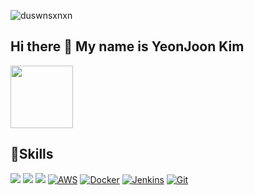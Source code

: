 <img src="https://camo.githubusercontent.com/58e9878469495c375c8114d0fc23e784d4a105932d9245681bcf38be5386c7e2/68747470733a2f2f6b6f6d617265762e636f6d2f67687076632f3f757365726e616d653d63686f696465616b6f6f6b266c6162656c3d50726f66696c65253230766965777326636f6c6f723d306537356236267374796c653d666c6174" alt="duswnsxnxn" data-canonical-src="https://komarev.com/ghpvc/?username=duswnsxnxn&amp;label=Profile%20views&amp;color=0e75b6&amp;style=flat" style="max-width: 100%;"><br>
  <h2>Hi there 👋 My name is YeonJoon Kim</h2>
  <a href="https://abstracted-harmony-a37.notion.site/97cfc5bbbb404559b4ce28ce76dff120"><img src="https://img.shields.io/badge/BLOG-282828?style=flat-square&logo=Notion&logoColor=white" width="100"/></a><br>
  <h2>🌱Skills</h2>
<p dir="auto"> 
  <a target="_blank" rel="noopener noreferrer nofollow" href="https://camo.githubusercontent.com/5d8e1bef339621d90a10937da75bdf9971afa8e445c398336e6248491ba59d38/68747470733a2f2f696d672e736869656c64732e696f2f62616467652f537072696e67426f6f742d3644423333463f7374796c653d666c61742d737175617265266c6f676f3d537072696e67426f6f74266c6f676f436f6c6f723d7768697465"><img src="https://camo.githubusercontent.com/5d8e1bef339621d90a10937da75bdf9971afa8e445c398336e6248491ba59d38/68747470733a2f2f696d672e736869656c64732e696f2f62616467652f537072696e67426f6f742d3644423333463f7374796c653d666c61742d737175617265266c6f676f3d537072696e67426f6f74266c6f676f436f6c6f723d7768697465" data-canonical-src="https://img.shields.io/badge/SpringBoot-6DB33F?style=flat-square&amp;logo=SpringBoot&amp;logoColor=white" style="max-width: 100%;"></a>                                                                                         
  <a target="_blank" rel="noopener noreferrer nofollow" href="https://camo.githubusercontent.com/a87f0375dc633fa93e8b8a30357a52f4f24e625b98443f40056cd834d7128123/68747470733a2f2f696d672e736869656c64732e696f2f62616467652f4d7973716c2d3030373339363f7374796c653d666c61742d737175617265266c6f676f3d4d7953716c266c6f676f436f6c6f723d7768697465"><img src="https://camo.githubusercontent.com/a87f0375dc633fa93e8b8a30357a52f4f24e625b98443f40056cd834d7128123/68747470733a2f2f696d672e736869656c64732e696f2f62616467652f4d7973716c2d3030373339363f7374796c653d666c61742d737175617265266c6f676f3d4d7953716c266c6f676f436f6c6f723d7768697465" data-canonical-src="https://img.shields.io/badge/Mysql-007396?style=flat-square&amp;logo=MySql&amp;logoColor=white" style="max-width: 100%;"></a>
    <a target="_blank" rel="noopener noreferrer nofollow" href="https://camo.githubusercontent.com/4d9bbc395d585fc7963d0ee98c123ac0a5dde4e25249d4cebf2aa673b249f443/68747470733a2f2f696d672e736869656c64732e696f2f62616467652f496e74656c6c696a20494445412d3030303030303f7374796c653d666c61742d737175617265266c6f676f3d496e74656c6c696a2049444541266c6f676f436f6c6f723d7768697465"><img src="https://camo.githubusercontent.com/4d9bbc395d585fc7963d0ee98c123ac0a5dde4e25249d4cebf2aa673b249f443/68747470733a2f2f696d672e736869656c64732e696f2f62616467652f496e74656c6c696a20494445412d3030303030303f7374796c653d666c61742d737175617265266c6f676f3d496e74656c6c696a2049444541266c6f676f436f6c6f723d7768697465" data-canonical-src="https://img.shields.io/badge/Intellij IDEA-000000?style=flat-square&amp;logo=Intellij IDEA&amp;logoColor=white" style="max-width: 100%;"></a>
  <a target="_blank" rel="noopener noreferrer nofollow" href="https://camo.githubusercontent.com/784b511ea45e2802ccffc8291edb5dfe695121d44603ea35ca6c5be77c6e631b/68747470733a2f2f696d672e736869656c64732e696f2f62616467652f4157532d2532334646393930302e7376673f7374796c653d666c61742d737175617265266c6f676f3d616d617a6f6e2d617773266c6f676f436f6c6f723d7768697465"><img src="https://camo.githubusercontent.com/784b511ea45e2802ccffc8291edb5dfe695121d44603ea35ca6c5be77c6e631b/68747470733a2f2f696d672e736869656c64732e696f2f62616467652f4157532d2532334646393930302e7376673f7374796c653d666c61742d737175617265266c6f676f3d616d617a6f6e2d617773266c6f676f436f6c6f723d7768697465" alt="AWS" data-canonical-src="https://img.shields.io/badge/AWS-%23FF9900.svg?style=flat-square&amp;logo=amazon-aws&amp;logoColor=white" style="max-width: 100%;"></a>
<a target="_blank" rel="noopener noreferrer nofollow" href="https://camo.githubusercontent.com/b609225bdb4ad668a23ec18b022f166bd86e184b28ddcf34b604f4a68837907f/68747470733a2f2f696d672e736869656c64732e696f2f62616467652f446f636b65722d3234393645443f7374796c653d666c61742d737175617265266c6f676f3d646f636b6572266c6f676f436f6c6f723d7768697465"><img src="https://camo.githubusercontent.com/b609225bdb4ad668a23ec18b022f166bd86e184b28ddcf34b604f4a68837907f/68747470733a2f2f696d672e736869656c64732e696f2f62616467652f446f636b65722d3234393645443f7374796c653d666c61742d737175617265266c6f676f3d646f636b6572266c6f676f436f6c6f723d7768697465" alt="Docker" data-canonical-src="https://img.shields.io/badge/Docker-2496ED?style=flat-square&amp;logo=docker&amp;logoColor=white" style="max-width: 100%;"></a>
<a target="_blank" rel="noopener noreferrer nofollow" href="https://camo.githubusercontent.com/7e7632bce6f287b8400b8b88e94e1ff6b572dec2d5b14b4ad30ac03721c355c5/68747470733a2f2f696d672e736869656c64732e696f2f62616467652f4a656e6b696e732d2532333243353236332e7376673f7374796c653d666c61742d737175617265266c6f676f3d6a656e6b696e73266c6f676f436f6c6f723d7768697465"><img src="https://camo.githubusercontent.com/7e7632bce6f287b8400b8b88e94e1ff6b572dec2d5b14b4ad30ac03721c355c5/68747470733a2f2f696d672e736869656c64732e696f2f62616467652f4a656e6b696e732d2532333243353236332e7376673f7374796c653d666c61742d737175617265266c6f676f3d6a656e6b696e73266c6f676f436f6c6f723d7768697465" alt="Jenkins" data-canonical-src="https://img.shields.io/badge/Jenkins-%232C5263.svg?style=flat-square&amp;logo=jenkins&amp;logoColor=white" style="max-width: 100%;"></a>
<a target="_blank" rel="noopener noreferrer nofollow" href="https://camo.githubusercontent.com/8260b3c2bac61c688955ea75b0412cbdbe7651a10c54869c692b013096540d9e/68747470733a2f2f696d672e736869656c64732e696f2f62616467652f4769742d4630353033322e7376673f267374796c653d666c61742d737175617265266c6f676f3d476974266c6f676f436f6c6f723d7768697465"><img src="https://camo.githubusercontent.com/8260b3c2bac61c688955ea75b0412cbdbe7651a10c54869c692b013096540d9e/68747470733a2f2f696d672e736869656c64732e696f2f62616467652f4769742d4630353033322e7376673f267374796c653d666c61742d737175617265266c6f676f3d476974266c6f676f436f6c6f723d7768697465" alt="Git" data-canonical-src="https://img.shields.io/badge/Git-F05032.svg?&amp;style=flat-square&amp;logo=Git&amp;logoColor=white" style="max-width: 100%;"></a>
</p><br>
